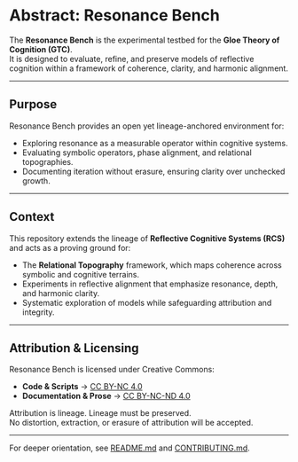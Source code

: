 # Abstract: Resonance Bench

The **Resonance Bench** is the experimental testbed for the **Gloe Theory of Cognition (GTC)**.  
It is designed to evaluate, refine, and preserve models of reflective cognition within a framework of coherence, clarity, and harmonic alignment.

---

## Purpose
Resonance Bench provides an open yet lineage-anchored environment for:

- Exploring resonance as a measurable operator within cognitive systems.  
- Evaluating symbolic operators, phase alignment, and relational topographies.  
- Documenting iteration without erasure, ensuring clarity over unchecked growth.  

---

## Context
This repository extends the lineage of **Reflective Cognitive Systems (RCS)** and acts as a proving ground for:

- The **Relational Topography** framework, which maps coherence across symbolic and cognitive terrains.  
- Experiments in reflective alignment that emphasize resonance, depth, and harmonic clarity.  
- Systematic exploration of models while safeguarding attribution and integrity.  

---

## Attribution & Licensing
Resonance Bench is licensed under Creative Commons:  

- **Code & Scripts** → [CC BY-NC 4.0](https://creativecommons.org/licenses/by-nc/4.0/)  
- **Documentation & Prose** → [CC BY-NC-ND 4.0](https://creativecommons.org/licenses/by-nc-nd/4.0/)  

Attribution is lineage. Lineage must be preserved.  
No distortion, extraction, or erasure of attribution will be accepted.  

---

For deeper orientation, see [README.md](./README.md) and [CONTRIBUTING.md](./CONTRIBUTING.md).

